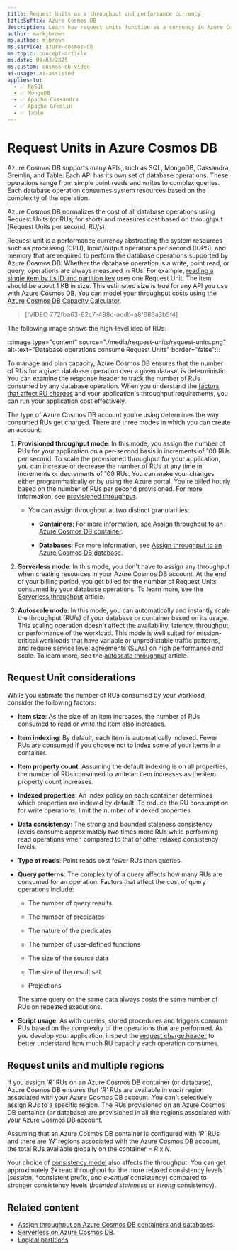 ```yaml
---
title: Request Units as a throughput and performance currency
titleSuffix: Azure Cosmos DB
description: Learn how request units function as a currency in Azure Cosmos DB and how to specify and estimate Request Unit requirements.
author: markjbrown
ms.author: mjbrown
ms.service: azure-cosmos-db
ms.topic: concept-article
ms.date: 09/03/2025
ms.custom: cosmos-db-video
ai-usage: ai-assisted
applies-to:
  - ✅ NoSQL
  - ✅ MongoDB
  - ✅ Apache Cassandra
  - ✅ Apache Gremlin
  - ✅ Table
---
```


# Request Units in Azure Cosmos DB

Azure Cosmos DB supports many APIs, such as SQL, MongoDB, Cassandra, Gremlin, and Table. Each API has its own set of database operations. These operations range from simple point reads and writes to complex queries. Each database operation consumes system resources based on the complexity of the operation.

Azure Cosmos DB normalizes the cost of all database operations using Request Units (or RUs, for short) and measures cost based on throughput (Request Units per second, RU/s).

Request unit is a performance currency abstracting the system resources such as processing (CPU), Input/output operations per second (IOPS), and memory that are required to perform the database operations supported by Azure Cosmos DB. Whether the database operation is a write, point read, or query, operations are always measured in RUs. For example, [reading a single item by its ID and partition key](optimize-cost-reads-writes.md#point-reads) uses one Request Unit. The item should be about 1 KB in size. This estimated size is true for any API you use with Azure Cosmos DB. You can model your throughput costs using the [Azure Cosmos DB Capacity Calculator](https://cosmos.azure.com/capacitycalculator/).

> [!VIDEO 772fba63-62c7-488c-acdb-a8f686a3b5f4]

The following image shows the high-level idea of RUs:

:::image type="content" source="./media/request-units/request-units.png" alt-text="Database operations consume Request Units" border="false":::

To manage and plan capacity, Azure Cosmos DB ensures that the number of RUs for a given database operation over a given dataset is deterministic. You can examine the response header to track the number of RUs consumed by any database operation. When you understand the [factors that affect RU charges](request-units.md#request-unit-considerations) and your application's throughput requirements, you can run your application cost effectively.

The type of Azure Cosmos DB account you're using determines the way consumed RUs get charged. There are three modes in which you can create an account:

1. **Provisioned throughput mode**: In this mode, you assign the number of RUs for your application on a per-second basis in increments of 100 RUs per second. To scale the provisioned throughput for your application, you can increase or decrease the number of RUs at any time in increments or decrements of 100 RUs. You can make your changes either programmatically or by using the Azure portal. You're billed hourly based on the number of RUs per second provisioned. For more information, see [provisioned throughput](set-throughput.md).

    - You can assign throughput at two distinct granularities:

        - **Containers**: For more information, see [Assign throughput to an Azure Cosmos DB container](how-to-provision-container-throughput.md).
        
        - **Databases**: For more information, see [Assign throughput to an Azure Cosmos DB database](how-to-provision-database-throughput.md).

1. **Serverless mode**: In this mode, you don't have to assign any throughput when creating resources in your Azure Cosmos DB account. At the end of your billing period, you get billed for the number of Request Units consumed by your database operations. To learn more, see the [Serverless throughput](serverless.md) article.

1. **Autoscale mode**: In this mode, you can automatically and instantly scale the throughput (RU/s) of your database or container based on its usage. This scaling operation doesn't affect the availability, latency, throughput, or performance of the workload. This mode is well suited for mission-critical workloads that have variable or unpredictable traffic patterns, and require service level agreements (SLAs) on high performance and scale. To learn more, see the [autoscale throughput](provision-throughput-autoscale.md) article.

## Request Unit considerations

While you estimate the number of RUs consumed by your workload, consider the following factors:

- **Item size**: As the size of an item increases, the number of RUs consumed to read or write the item also increases.

- **Item indexing**: By default, each item is automatically indexed. Fewer RUs are consumed if you choose not to index some of your items in a container.

- **Item property count**: Assuming the default indexing is on all properties, the number of RUs consumed to write an item increases as the item property count increases.

- **Indexed properties**: An index policy on each container determines which properties are indexed by default. To reduce the RU consumption for write operations, limit the number of indexed properties.

- **Data consistency**: The strong and bounded staleness consistency levels consume approximately two times more RUs while performing read operations when compared to that of other relaxed consistency levels.

- **Type of reads**: Point reads cost fewer RUs than queries.

- **Query patterns**: The complexity of a query affects how many RUs are consumed for an operation. Factors that affect the cost of query operations include:

  - The number of query results

  - The number of predicates

  - The nature of the predicates

  - The number of user-defined functions

  - The size of the source data

  - The size of the result set

  - Projections

  The same query on the same data always costs the same number of RUs on repeated executions.

- **Script usage**: As with queries, stored procedures and triggers consume RUs based on the complexity of the operations that are performed. As you develop your application, inspect the [request charge header](./optimize-cost-reads-writes.md#measuring-the-ru-charge-of-a-request) to better understand how much RU capacity each operation consumes.

## Request units and multiple regions

If you assign *'R'* RUs on an Azure Cosmos DB container (or database), Azure Cosmos DB ensures that *'R'* RUs are available in *each* region associated with your Azure Cosmos DB account. You can't selectively assign RUs to a specific region. The RUs provisioned on an Azure Cosmos DB container (or database) are provisioned in all the regions associated with your Azure Cosmos DB account.

Assuming that an Azure Cosmos DB container is configured with *'R'* RUs and there are *'N'* regions associated with the Azure Cosmos DB account, the total RUs available globally on the container = *R* x *N*.

Your choice of [consistency model](consistency-levels.md) also affects the throughput. You can get approximately 2x read throughput for the more relaxed consistency levels (*session*, *consistent prefix, and *eventual* consistency) compared to stronger consistency levels (*bounded staleness* or *strong* consistency).

## Related content

- [Assign throughput on Azure Cosmos DB containers and databases](set-throughput.md).
- [Serverless on Azure Cosmos DB](serverless.md).
- [Logical partitions](./partitioning-overview.md)
